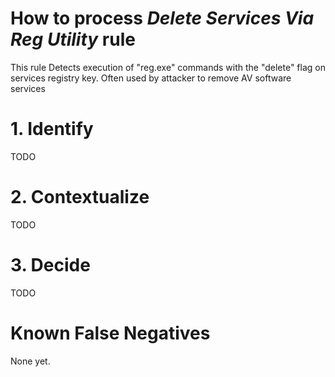 # How to process *Delete Services Via Reg Utility* rule
This rule Detects execution of "reg.exe" commands with the "delete" flag on services registry key. Often used by attacker to remove AV software services

# 1. Identify
TODO

# 2. Contextualize
TODO

# 3. Decide
TODO

# Known False Negatives
None yet.
